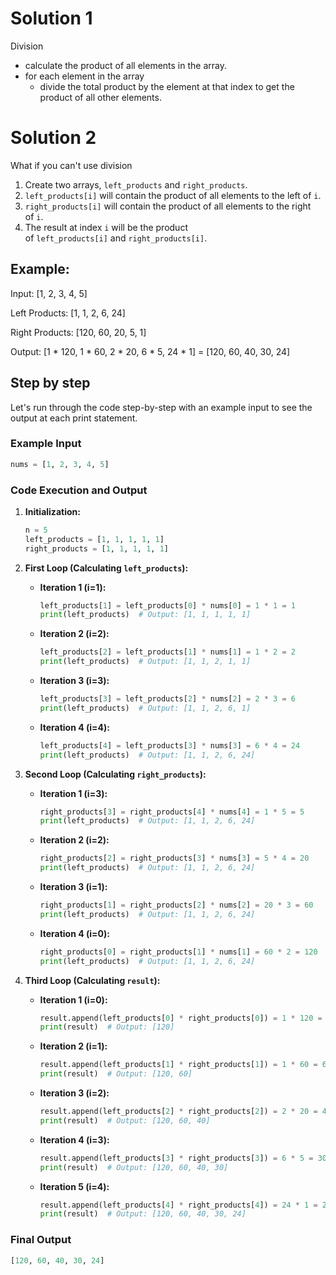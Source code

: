 # Solution 1
Division
- calculate the product of all elements in the array.
- for each element in the array
    - divide the total product by the element at that index to get the product of all other elements.

# Solution 2
What if you can't use division
1.  Create two arrays, `left_products` and `right_products`.
2.  `left_products[i]` will contain the product of all elements to the left of `i`.
3.  `right_products[i]` will contain the product of all elements to the right of `i`.
4.  The result at index `i` will be the product of `left_products[i]` and `right_products[i]`.

## Example:
Input: [1, 2, 3, 4, 5]

Left Products: [1, 1, 2, 6, 24]

Right Products: [120, 60, 20, 5, 1]

Output: [1 * 120, 1 * 60, 2 * 20, 6 * 5, 24 * 1] = [120, 60, 40, 30, 24]

## Step by step
Let's run through the code step-by-step with an example input to see the output at each print statement.

### Example Input
```python
nums = [1, 2, 3, 4, 5]
```

### Code Execution and Output

1. **Initialization:**
   ```python
   n = 5
   left_products = [1, 1, 1, 1, 1]
   right_products = [1, 1, 1, 1, 1]
   ```

2. **First Loop (Calculating `left_products`):**
   - **Iteration 1 (i=1):**
     ```python
     left_products[1] = left_products[0] * nums[0] = 1 * 1 = 1
     print(left_products)  # Output: [1, 1, 1, 1, 1]
     ```
   - **Iteration 2 (i=2):**
     ```python
     left_products[2] = left_products[1] * nums[1] = 1 * 2 = 2
     print(left_products)  # Output: [1, 1, 2, 1, 1]
     ```
   - **Iteration 3 (i=3):**
     ```python
     left_products[3] = left_products[2] * nums[2] = 2 * 3 = 6
     print(left_products)  # Output: [1, 1, 2, 6, 1]
     ```
   - **Iteration 4 (i=4):**
     ```python
     left_products[4] = left_products[3] * nums[3] = 6 * 4 = 24
     print(left_products)  # Output: [1, 1, 2, 6, 24]
     ```

3. **Second Loop (Calculating `right_products`):**
   - **Iteration 1 (i=3):**
     ```python
     right_products[3] = right_products[4] * nums[4] = 1 * 5 = 5
     print(left_products)  # Output: [1, 1, 2, 6, 24]
     ```
   - **Iteration 2 (i=2):**
     ```python
     right_products[2] = right_products[3] * nums[3] = 5 * 4 = 20
     print(left_products)  # Output: [1, 1, 2, 6, 24]
     ```
   - **Iteration 3 (i=1):**
     ```python
     right_products[1] = right_products[2] * nums[2] = 20 * 3 = 60
     print(left_products)  # Output: [1, 1, 2, 6, 24]
     ```
   - **Iteration 4 (i=0):**
     ```python
     right_products[0] = right_products[1] * nums[1] = 60 * 2 = 120
     print(left_products)  # Output: [1, 1, 2, 6, 24]
     ```

4. **Third Loop (Calculating `result`):**
   - **Iteration 1 (i=0):**
     ```python
     result.append(left_products[0] * right_products[0]) = 1 * 120 = 120
     print(result)  # Output: [120]
     ```
   - **Iteration 2 (i=1):**
     ```python
     result.append(left_products[1] * right_products[1]) = 1 * 60 = 60
     print(result)  # Output: [120, 60]
     ```
   - **Iteration 3 (i=2):**
     ```python
     result.append(left_products[2] * right_products[2]) = 2 * 20 = 40
     print(result)  # Output: [120, 60, 40]
     ```
   - **Iteration 4 (i=3):**
     ```python
     result.append(left_products[3] * right_products[3]) = 6 * 5 = 30
     print(result)  # Output: [120, 60, 40, 30]
     ```
   - **Iteration 5 (i=4):**
     ```python
     result.append(left_products[4] * right_products[4]) = 24 * 1 = 24
     print(result)  # Output: [120, 60, 40, 30, 24]
     ```

### Final Output
```python
[120, 60, 40, 30, 24]
```
